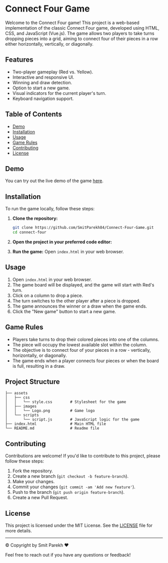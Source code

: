 # Connect Four Game

Welcome to the Connect Four game! This project is a web-based implementation of the classic Connect Four game, developed using HTML, CSS, and JavaScript (Vue.js). The game allows two players to take turns dropping pieces into a grid, aiming to connect four of their pieces in a row either horizontally, vertically, or diagonally.

## Features

- Two-player gameplay (Red vs. Yellow).
- Interactive and responsive UI.
- Winning and draw detection.
- Option to start a new game.
- Visual indicators for the current player's turn.
- Keyboard navigation support.

## Table of Contents

- [Demo](#demo)
- [Installation](#installation)
- [Usage](#usage)
- [Game Rules](#game-rules)
- [Contributing](#contributing)
- [License](#license)

## Demo

You can try out the live demo of the game [here](https://example.com).

## Installation

To run the game locally, follow these steps:

1. **Clone the repository:**
   ```bash
   git clone https://github.com/SmitParekh84/Connect-Four-Game.git
   cd connect-four
   ```

2. **Open the project in your preferred code editor:**

3. **Run the game:**
   Open `index.html` in your web browser.

## Usage

1. Open `index.html` in your web browser.
2. The game board will be displayed, and the game will start with Red's turn.
3. Click on a column to drop a piece.
4. The turn switches to the other player after a piece is dropped.
5. The game announces the winner or a draw when the game ends.
6. Click the "New game" button to start a new game.

## Game Rules

- Players take turns to drop their colored pieces into one of the columns.
- The piece will occupy the lowest available slot within the column.
- The objective is to connect four of your pieces in a row - vertically, horizontally, or diagonally.
- The game ends when a player connects four pieces or when the board is full, resulting in a draw.

## Project Structure

```plaintext
├── assets
│   ├── css
│   │   └── style.css        # Stylesheet for the game
│   ├── images
│   │   └── Logo.png         # Game logo
│   └── scripts
│       └── script.js        # JavaScript logic for the game
├── index.html               # Main HTML file
└── README.md                # Readme file
```

## Contributing

Contributions are welcome! If you'd like to contribute to this project, please follow these steps:

1. Fork the repository.
2. Create a new branch (`git checkout -b feature-branch`).
3. Make your changes.
4. Commit your changes (`git commit -am 'Add new feature'`).
5. Push to the branch (`git push origin feature-branch`).
6. Create a new Pull Request.

## License

This project is licensed under the MIT License. See the [LICENSE](LICENSE) file for more details.

---

&copy; Copyright by Smit Parekh ❤️

Feel free to reach out if you have any questions or feedback!
